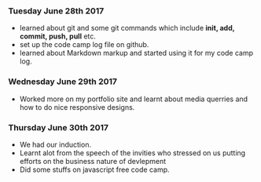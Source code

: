 ### Tuesday June 28th 2017
- learned about git and some git commands which include **init, add, commit, push, pull**  etc.
- set up the code camp log file on github.
- learned about Markdown markup and started using it for my code camp log.

### Wednesday June 29th 2017
- Worked more on my portfolio site and learnt about media querries and how to do nice responsive designs.

### Thursday June 30th 2017
- We had our induction.
- Learnt alot from the speech of the invities who stressed on us putting efforts on the business nature of devlepment
- Did some stuffs on javascript free code camp.

